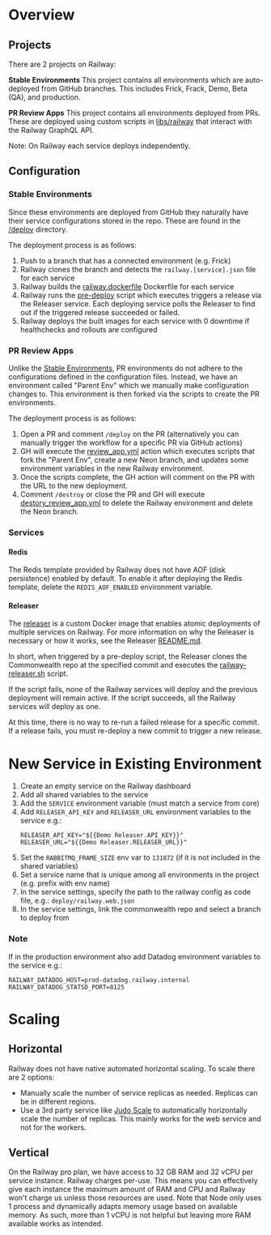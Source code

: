 # Overview

## Projects
There are 2 projects on Railway:

**Stable Environments**
This project contains all environments which are auto-deployed from GitHub branches. This includes
Frick, Frack, Demo, Beta (QA), and production.

**PR Review Apps**
This project contains all environments deployed from PRs. These are deployed using custom scripts
in [libs/railway](../libs/railway) that interact with the Railway GraphQL API.

Note: On Railway each service deploys independently.

## Configuration

### Stable Environments

Since these environments are deployed from GitHub they naturally have their service configurations
stored in the repo. These are found in the [/deploy](../deploy) directory.

The deployment process is as follows:
1. Push to a branch that has a connected environment (e.g. Frick)
2. Railway clones the branch and detects the `railway.[service].json` file for each service
3. Railway builds the [railway.dockerfile](../railway.dockerfile) Dockerfile for each service
4. Railway runs the [pre-deploy](../packages/commonwealth/server/scripts/pre-deploy.ts) script which
executes triggers a release via the Releaser service. Each deploying service polls the Releaser to
find out if the triggered release succeeded or failed.
5. Railway deploys the built images for each service with 0 downtime if healthchecks and rollouts are configured

### PR Review Apps

Unlike the [Stable Environments](#Stable-Environments), PR environments do not adhere to the configurations defined
in the configuration files. Instead, we have an environment called "Parent Env" which we manually make configuration
changes to. This environment is then forked via the scripts to create the PR environments.

The deployment process is as follows:
1. Open a PR and comment `/deploy` on the PR (alternatively you can manually trigger the 
workflow for a specific PR via GitHub actions)
2. GH will execute the [review_app.yml](../.github/workflows/review_app.yml) action which executes scripts
that fork the "Parent Env", create a new Neon branch, and updates some environment variables in 
the new Railway environment.
3. Once the scripts complete, the GH action will comment on the PR with the URL to the new deployment.
4. Comment `/destroy` or close the PR and GH will execute [destory_review_app.yml](../.github/workflows/destroy_review_app.yml)
to delete the Railway environment and delete the Neon branch.

### Services

#### Redis

The Redis template provided by Railway does not have AOF (disk persistence)
enabled by default. To enable it after deploying the Redis template, delete
the `REDIS_AOF_ENABLED` environment variable.

#### Releaser

The [releaser](https://github.com/timolegros/railway-git-releaser) is a custom Docker image that enables atomic deployments of multiple services
on Railway. For more information on why the Releaser is necessary or how it works,
see the Releaser [README.md](https://github.com/timolegros/railway-git-releaser/blob/main/README.md).

In short, when triggered by a pre-deploy script, the Releaser clones the Commonwealth repo
at the specified commit and executes the [railway-releaser.sh](../scripts/railway-releaser.sh) script.

If the script fails, none of the Railway services will deploy and the previous
deployment will remain active. If the script succeeds, all the Railway services will deploy as one.

At this time, there is no way to re-run a failed release for a specific commit. If a release fails,
you must re-deploy a new commit to trigger a new release.

# New Service in Existing Environment
1. Create an empty service on the Railway dashboard
2. Add all shared variables to the service
3. Add the `SERVICE` environment variable (must match a service from core)
4. Add `RELEASER_API_KEY` and `RELEASER_URL` environment variables to the service e.g.:
    ```
    RELEASER_API_KEY="${{Demo Releaser.API_KEY}}"
    RELEASER_URL="${{Demo Releaser.RELEASER_URL}}"
    ```
5. Set the `RABBITMQ_FRAME_SIZE` env var to `131072` (if it is not included in the shared variables)
6. Set a service name that is unique among all environments in the project (e.g. prefix with env name)
7. In the service settings, specify the path to the railway config as code file, e.g.:
`deploy/railway.web.json`
8. In the service settings, link the commonwealth repo and select a branch to deploy from

### Note

If in the production environment also add Datadog environment variables to the service e.g.:
```
RAILWAY_DATADOG_HOST=prod-datadog.railway.internal
RAILWAY_DATADOG_STATSD_PORT=8125
```

# Scaling

## Horizontal

Railway does not have native automated horizontal scaling. To scale there are 2 options:
- Manually scale the number of service replicas as needed. Replicas can be in different regions.
- Use a 3rd party service like [Judo Scale](https://judoscale.com/docs/railway-getting-started)
to automatically horizontally scale the number of replicas. This mainly works for the web service
and not for the workers.

## Vertical

On the Railway pro plan, we have access to 32 GB RAM and 32 vCPU per service instance. Railway charges per-use.
This means you can effectively give each instance the maximum amount of RAM and CPU and Railway won't
charge us unless those resources are used. Note that Node only uses 1 process and dynamically adapts
memory usage based on available memory. As such, more than 1 vCPU is not helpful but leaving more RAM
available works as intended.